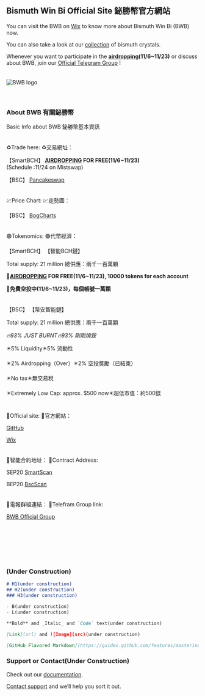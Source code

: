## Bismuth Win Bi Official Site 鉍勝幣官方網站

You can visit the BWB on [Wix](https://a3a6a99.wixsite.com/bismuthshed/bwb) to know more about Bismuth Win Bi (BWB) now.

You can also take a look at our [collection](https://a3a6a99.wixsite.com/bismuthshed/collection) of bismuth crystals.

Whenever you want to participate in the **[airdropping](https://noise.cash/post/1ppnr09x)(11/6~11/23)** or discuss about BWB, join our [Official Telegram Group](https://t.me/BWBtothemoon) !
<br>
<br>
<br>
![BWB logo](https://user-images.githubusercontent.com/93846559/140682603-8e08cd37-d0e1-4eee-a24a-5435daaefa84.png)
<br>
<br>
<br>
### About BWB 有關鉍勝幣

Basic Info about BWB 鉍勝幣基本資訊
<br>
<br>
<br>
♻️Trade here:
♻️交易網址：

【SmartBCH】
**[AIRDROPPING](https://noise.cash/post/1ppnr09x) FOR FREE(11/6~11/23)**
<br>
(Schedule :11/24 on Mistswap)

【BSC】
[Pancakeswap](https://pancakeswap.finance/swap?outputCurrency=0x2e1da8eb00cd1ff9b201f51e3705d87e06313881)
<br>
<br>
<br>
💹Price Chart:
💹走勢圖：

【BSC】
[BogCharts](https://charts.bogged.finance/0x2E1da8Eb00CD1FF9B201f51e3705D87e06313881)
<br>
<br>
<br>
🟢Tokenomics:
🟢代幣經濟：

【SmartBCH】
【智能BCH鏈】

Total supply: 21 million
總供應：兩千一百萬顆

**🎊[AIRDROPPING](https://noise.cash/post/1ppnr09x) FOR FREE(11/6~11/23), 
10000 tokens for each account**

**🎊免費空投中(11/6~11/23)，每個帳號一萬顆**
<br>
<br>
<br>
【BSC】
【幣安智能鏈】

Total supply: 21 million
總供應：兩千一百萬顆

*🔥93% JUST BURNT🔥93% 剛剛燒毀*

✴️5% Liquidity✴️5% 流動性

✴️2% Airdropping（Over）✴️2% 空投獎勵（已結束）

✴️No tax✴️無交易稅

✴️Extremely Low Cap: approx. $500 now✴️超低市值：約500鎂
<br>
<br>
<br>
💬Official site:
💬官方網站：

[GitHub](https://biwinbi.github.io/web/)

[Wix](https://a3a6a99.wixsite.com/bismuthshed/bwb)
<br>
<br>
<br>
🧬智能合約地址：
🧬Contract Address:

SEP20
[SmartScan](https://www.smartscan.cash/address/0x2E1da8Eb00CD1FF9B201f51e3705D87e06313881)

BEP20
[BscScan](https://bscscan.com/token/0x2e1da8eb00cd1ff9b201f51e3705d87e06313881)
<br>
<br>
<br>
💚電報群組連結：
💚Telefram Group link:

[BWB Official Group](https://t.me/BWBtothemoon)
<br> 
<br> 
<br> 
<br> 
<br>
<br>
<br>
### (Under Construction)
```markdown
# H1(under construction)
## H2(under construction)
### H3(under construction)

- B(under construction)
- L(under construction)

**Bold** and _Italic_ and `Code` text(under construction)

[Link](url) and ![Image](src)(under construction)

[GitHub Flavored Markdown](https://guides.github.com/features/mastering-markdown/).
```

### Support or Contact(Under Construction)

Check out our [documentation](https://docs.github.com/categories/github-pages-basics/).

[Contact support](https://support.github.com/contact) and we’ll help you sort it out.
